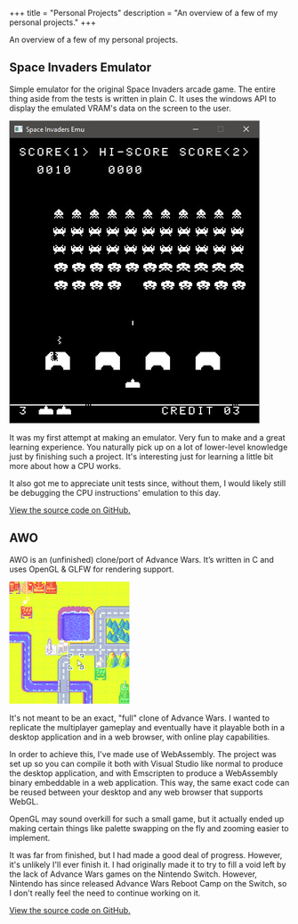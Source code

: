 +++
title = "Personal Projects"
description = "An overview of a few of my personal projects."
+++

An overview of a few of my personal projects.

## Space Invaders Emulator
Simple emulator for the original Space Invaders arcade game. The entire thing aside from the tests is written in plain C. It uses the windows API to display the emulated VRAM's data on the screen to the user.

![Space Invaders Emulator screen](/images/space-invaders-emulator.jpg)

It was my first attempt at making an emulator. Very fun to make and a great learning experience. You naturally pick up on a lot of lower-level knowledge just by finishing such a project. It's interesting just for learning a little bit more about how a CPU works.

It also got me to appreciate unit tests since, without them, I would likely still be debugging the CPU instructions' emulation to this day.

[View the source code on GitHub.](https://github.com/turnabout/space-invaders-emu)

## AWO
AWO is an (unfinished) clone/port of Advance Wars. It’s written in C and uses OpenGL & GLFW for rendering support.

![AWO game](/images/awo-1.png)

It's not meant to be an exact, "full" clone of Advance Wars. I wanted to replicate the multiplayer gameplay and eventually have it playable both in a desktop application and in a web browser, with online play capabilities.

In order to achieve this, I've made use of WebAssembly. The project was set up so you can compile it both with Visual Studio like normal to produce the desktop application, and with Emscripten to produce a WebAssembly binary embeddable in a web application. This way, the same exact code can be reused between your desktop and any web browser that supports WebGL.

OpenGL may sound overkill for such a small game, but it actually ended up making certain things like palette swapping on the fly and zooming easier to implement.

It was far from finished, but I had made a good deal of progress. However, it's unlikely I'll ever finish it. I had originally made it to try to fill a void left by the lack of Advance Wars games on the Nintendo Switch. However, Nintendo has since released Advance Wars Reboot Camp on the Switch, so I don't really feel the need to continue working on it.

[View the source code on GitHub.](https://github.com/turnabout/awo)

